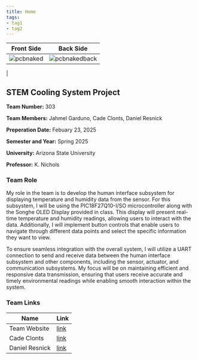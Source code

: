```yaml
---
title: Home
tags:
- tag1
- tag2
---
```

| Front Side | Back Side |
|------------|-----------|
| ![pcbnaked](https://github.com/user-attachments/assets/07484257-1352-46ed-8163-4d301e643b5d) | ![pcbnakedback](https://github.com/user-attachments/assets/53330eba-9c7b-4487-be35-547053c2151e)
 |


## STEM Cooling System Project
**Team Number:** 303

**Team Members:** Jahmel Garduno, Cade Clonts, Daniel Resnick

**Preperation Date:** Febuary 23, 2025

**Semester and Year:** Spring 2025

**University:** Arizona State University 

**Professor:** K. Nichols 


### **Team Role**
My role in the team is to develop the human interface subsystem for displaying temperature and humidity data from the sensor. For this subsystem, I will be using the PIC18F27Q10-I/SO microcontroller along with the Songhe OLED Display provided in class. This display will present real-time temperature and humidity readings, allowing users to interact with the data. Additionally, I will implement button controls that enable users to navigate through different data points and select the specific information they want to view.

To ensure seamless integration with the overall system, I will utilize a UART connection to send and receive data between the human interface subsystem and other components, including the sensor, actuator, and communication subsystems. My focus will be on maintaining efficient and responsive data transmission, ensuring that users receive accurate and timely environmental readings while enabling smooth interaction within the system.
### **Team Links**
| Name            | Link       |
|-----------------|------------|
| Team Website    | [link](https://egr314-2025-s-303.github.io/EGR314-2025-S-303/) |
| Cade Clonts     | [link](https://cclonts2.github.io/) |
| Daniel Resnick  | [link](https://drez85.github.io/) |


